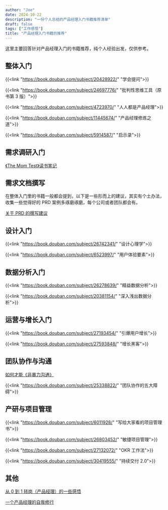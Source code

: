 ```yaml
---
author: "Joe"
date: 2024-10-22
description: "一份个人总结的产品经理入门书籍推荐清单"
draft: false
tags: ["工作感悟"]
title: "产品经理入门书籍的推荐"
---
```



这里主要回答针对产品经理入门的书籍推荐，纯个人经验出发，仅供参考。

## 整体入门

{{<link "https://book.douban.com/subject/20428922/" "学会提问">}}

{{<link "https://book.douban.com/subject/24697776/" "批判性思维工具（原书第 3 版）">}}

{{<link "https://book.douban.com/subject/4723970/" "人人都是产品经理">}}

{{<link "https://book.douban.com/subject/11445674/" "产品经理修炼之道">}}

{{<link "https://book.douban.com/subject/5914587/" "启示录">}}

## 需求调研入门

[《The Mom Test》读书笔记](/posts/the-mom-test-reading-notes)

## 需求文档撰写

在整体入门里的书籍一般都会提到，以下是一些形而上的建议，其实有个土办法，收集一些觉得好的 PRD 案例多琢磨琢磨，每个公司或者团队都会有。

[关于 PRD 的撰写建议](https://houjoe.notion.site/PRD-1278b0838b6880acb410cf2acc37fceb?pvs=4)

## 设计入门

{{<link "https://book.douban.com/subject/26742341/" "设计心理学">}}

{{<link "https://book.douban.com/subject/6523997/" "用户体验要素">}}

## 数据分析入门

{{<link "https://book.douban.com/subject/26278639/" "精益数据分析">}}

{{<link "https://book.douban.com/subject/20381154/" "深入浅出数据分析">}}

## 运营与增长入门

{{<link "https://book.douban.com/subject/27193454/" "引爆用户增长">}}

{{<link "https://book.douban.com/subject/27593848/" "增长黑客">}}

## 团队协作与沟通

[如何才能《非暴力沟通》](/posts/nonviolent-communication-reading-notes)

{{<link "https://book.douban.com/subject/25338822/" "团队协作的五大障碍">}}

## 产研与项目管理

{{<link "https://book.douban.com/subject/6011928/" "写给大家看的项目管理书">}}

{{<link "https://book.douban.com/subject/26803452/" "敏捷项目管理">}}

{{<link "https://book.douban.com/subject/27132072/" "OKR 工作法">}}

{{<link "https://book.douban.com/subject/30419555/" "持续交付 2.0">}}

## 其他

[从 0 到 1 转岗（产品经理）的一些感悟](/posts/from-customer-service-to-product-manager-insights)

[一个产品经理的自我修行](/posts/product-manager-self-cultivation)